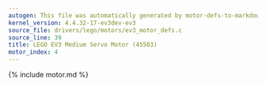 ```yaml
---
autogen: This file was automatically generated by motor-defs-to-markdown.py
kernel_version: 4.4.32-17-ev3dev-ev3
source_file: drivers/lego/motors/ev3_motor_defs.c
source_line: 39
title: LEGO EV3 Medium Servo Motor (45503)
motor_index: 4
---
```


{% include motor.md %}
